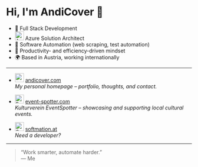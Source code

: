 # Hi, I'm AndiCover 👋

- 🔧 Full Stack Development
- <img src="https://upload.wikimedia.org/wikipedia/commons/f/fa/Microsoft_Azure.svg" height="24" alt="Azure logo" /> Azure Solution Architect
- 🤖 Software Automation (web scraping, test automation)
- 🧠 Productivity- and efficiency-driven mindset
- 🌍 Based in Austria, working internationally

---

- <img src="https://andicover.com/favicon.ico" height="24" alt="andicover logo" /> [andicover.com](https://andicover.com)  
  *My personal homepage – portfolio, thoughts, and contact.*

- <img src="https://event-spotter.com/images/logo.png" height="24" alt="EventSpotter logo"/> [event-spotter.com](https://event-spotter.com)  
  *Kulturverein EventSpotter – showcasing and supporting local cultural events.*

- <img src="https://www.softmation.at/images/logoWhite.avif" height="24" alt="SoftMation logo"/> [softmation.at](https://softmation.at)  
  *Need a developer?*

---

> “Work smarter, automate harder.”  
— Me
